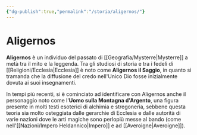 ```yaml
---
{"dg-publish":true,"permalink":"/storia/aligernos/"}
---
```


# Aligernos
**Aligernos** è un individuo del passato di [[Geografia/Mysterre\|Mysterre]] a metà tra il mito e la leggenda. Tra gli studiosi di storia e tra i fedeli di [[Religioni/Ecclesia\|Ecclesia]] è noto come **Aligernos il Saggio**, in quanto si tramanda che la diffusione del credo nell'Unico Dio fosse inizialmente dovuta ai suoi insegnamenti. 

In tempi più recenti, si è cominciato ad identificare con Aligernos anche il personaggio noto come l'**Uomo sulla Montagna d'Argento**, una figura presente in molti testi esoterici di alchimia e stregoneria, sebbene questa teoria sia molto osteggiata dalle gerarchie di Ecclesia e dalle autorità di varie nazioni dove le arti magiche sono perlopiù messe al bando (come nell'[[Nazioni/Impero Heldannico\|Impero]] e ad [[Averoigne\|Averoigne]]). 
